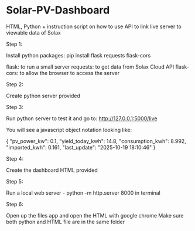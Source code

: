 # Solar-PV-Dashboard
HTML, Python + instruction script on how to use API to link live server to viewable data of Solax

Step 1: 

Install python packages:
pip install flask requests flask-cors

flask: to run a small server
requests: to get data from Solax Cloud API
flask-cors: to allow the browser to access the server


Step 2:

Create python server provided

Step 3:

Run python server to test it and go to:
http://127.0.0.1:5000/live

You will see a javascript object notation looking like:

{
  "pv_power_kw": 0.1,
  "yield_today_kwh": 14.8,
  "consumption_kwh": 8.992,
  "imported_kwh": 0.161,
  "last_update": "2025-10-19 18:10:46"
}


Step 4:

Create the dashboard HTML provided

Step 5:

Run a local web server - 
python -m http.server 8000
in terminal

Step 6:

Open up the files app and open the HTML with google chrome 
Make sure both python and HTML file are in the same folder
